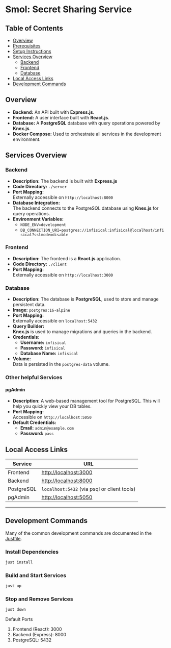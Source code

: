 # Smol: Secret Sharing Service

## Table of Contents

- [Overview](#overview)
- [Prerequisites](#prerequisites)
- [Setup Instructions](#setup-instructions)
- [Services Overview](#services-overview)
  - [Backend](#backend)
  - [Frontend](#frontend)
  - [Database](#database)
- [Local Access Links](#local-access-links)
- [Development Commands](#development-commands)

## Overview

- **Backend:** An API built with **Express.js**.
- **Frontend:** A user interface built with **React.js**.
- **Database:** A **PostgreSQL** database with query operations powered by
  **Knex.js**.
- **Docker Compose:** Used to orchestrate all services in the development
  environment.

## Services Overview

### Backend

- **Description:** The backend is built with **Express.js**
- **Code Directory:** `./server`
- **Port Mapping:**  
  Externally accessible on `http://localhost:8000`
- **Database Integration:**  
  The backend connects to the PostgreSQL database using **Knex.js** for query
  operations.
- **Environment Variables:**
  - `NODE_ENV=development`
  - `DB_CONNECTION_URI=postgres://infisical:infisical@localhost/infisical?sslmode=disable`

### Frontend

- **Description:** The frontend is a **React.js** application.
- **Code Directory:** `./client`
- **Port Mapping:**  
  Externally accessible on `http://localhost:3000`

### Database

- **Description:** The database is **PostgreSQL**, used to store and manage
  persistent data.
- **Image:** `postgres:16-alpine`
- **Port Mapping:**  
  Externally accessible on `localhost:5432`
- **Query Builder:**  
  **Knex.js** is used to manage migrations and queries in the backend.
- **Credentials:**
  - **Username:** `infisical`
  - **Password:** `infisical`
  - **Database Name:** `infisical`
- **Volume:**  
  Data is persisted in the `postgres-data` volume.

### Other helpful Services

#### pgAdmin

- **Description:** A web-based management tool for PostgreSQL. This will help
  you quickly view your DB tables.
- **Port Mapping:**  
  Accessible on `http://localhost:5050`
- **Default Credentials:**
  - **Email:** `admin@example.com`
  - **Password:** `pass`

## Local Access Links

| Service    | URL                                            |
| ---------- | ---------------------------------------------- |
| Frontend   | [http://localhost:3000](http://localhost:3000) |
| Backend    | [http://localhost:8000](http://localhost:8000) |
| PostgreSQL | `localhost:5432` (via psql or client tools)    |
| pgAdmin    | [http://localhost:5050](http://localhost:5050) |

---

## Development Commands

Many of the common development commands are documented in the
[Justfile](./Justfile).

### Install Dependencies

```bash
just install
```

### Build and Start Services

```bash
just up
```

### Stop and Remove Services

```bash
just down
```

Default Ports

1. Frontend (React): 3000
2. Backend (Express): 8000
3. PostgreSQL: 5432
